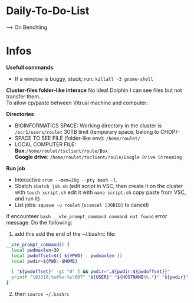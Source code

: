 # Daily-To-Do-List
--> On Benchling

# Infos
**Usefull commands**

- If a window is buggy, stuck; run: `killall -3 gnome-shell`

**Cluster-files folder-like interace**
No idea! Dolphin I can see files but not transfer them...\
To allow cp/paste between Vitrual machine and computer: 


**Directories**
- BIOINFORMATICS SPACE: Working directory in the cluster is `/scr1/users/roulet` 30TB limit (temporary space, belong to CHOP)-
- SPACE TO SEE FILE (folder-like env): `/home/roulet/`
- LOCAL COMPUTER FILE:\
**Box**:`/home/roulet/tsclient/roule/Box`\
**Google drive**: `/home/roulet/tsclient/roule/Google Drive Streaming`



**Run job**

- Interactive `srun --mem=20g --pty bash -l`.
- Sbatch `sbatch job.sh` (edit script in VSC, then create it on the cluster with `touch script.sh` edit it with `nano script.sh` copy paste from VSC, and run it)
- List jobs: `squeue -u roulet` (`scancel [JOBID]` to cancel)


If encounteer `bash __vte_prompt_command command not found` error message. Do the following:
1. add this add the end of the ~/.bashrc file:
```bash
__vte_prompt_command() {
  local pwdmaxlen=30
  local pwdoffset=$(( ${#PWD} - pwdmaxlen ))
  local pwdir=${PWD:-$HOME}

  [ "${pwdoffset}" -gt "0" ] && pwdir="…${pwdir:${pwdoffset}}"
  printf "\033]0;%s@%s:%s\007" "${USER}" "${HOSTNAME%%.*}" "${pwdir}"
}
```
2. then `source ~/.bashrc`